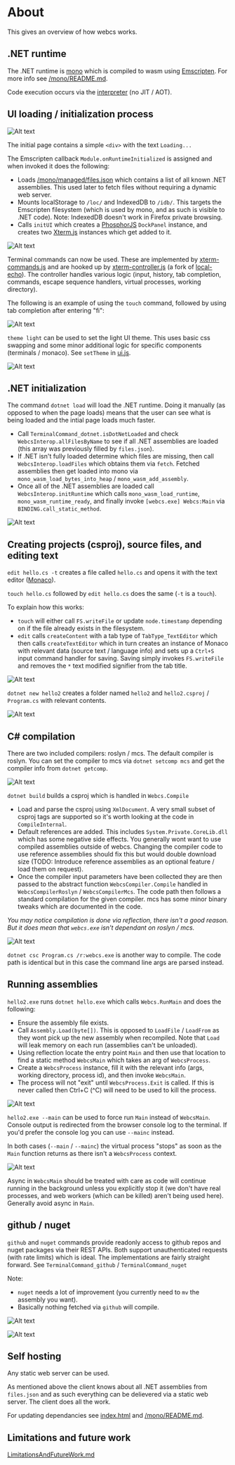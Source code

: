 # About

This gives an overview of how webcs works.

## .NET runtime

The .NET runtime is [mono](https://github.com/dotnet/runtime/tree/main/src/mono/wasm) which is compiled to wasm using [Emscripten](https://github.com/emscripten-core/emscripten). For more info see [/mono/README.md](/mono/README.md).

Code execution occurs via the [interpreter](https://github.com/dotnet/runtime/blob/main/src/mono/mono/mini/interp/interp.c) (no JIT / AOT).

## UI loading / initialization process

![Alt text](pics/how-ui-loading.png)

The initial page contains a simple `<div>` with the text `Loading...`

The Emscripten callback `Module.onRuntimeInitialized` is assigned and when invoked it does the following:

- Loads [/mono/managed/files.json](/mono/managed/files.json) which contains a list of all known .NET assemblies. This used later to fetch files without requiring a dynamic web server.
- Mounts localStorage to `/loc/` and IndexedDB to `/idb/`. This targets the Emscripten filesystem (which is used by mono, and as such is visible to .NET code). Note: IndexedDB doesn't work in Firefox private browsing.
- Calls `initUI` which creates a [PhosphorJS](https://github.com/phosphorjs/phosphor) `DockPanel` instance, and creates two [Xterm.js](https://github.com/xtermjs/xterm.js) instances which get added to it.

![Alt text](pics/how-ui-loaded.png)

Terminal commands can now be used. These are implemented by [xterm-commands.js](/ui/xterm-commands.js) and are hooked up by [xterm-controller.js](xterm-controller.js) (a fork of [local-echo](https://github.com/wavesoft/local-echo)). The controller handles various logic (input, history, tab completion, commands, escape sequence handlers, virtual processes, working directory).

The following is an example of using the `touch` command, followed by using tab completion after entering "fi":

![Alt text](pics/how-ui-touch.png)

`theme light` can be used to set the light UI theme. This uses basic css swapping and some minor additional logic for specific components (terminals / monaco). See `setTheme` in [ui.js](/ui/ui.js).

![Alt text](pics/how-ui-theme.png)

## .NET initialization

The command `dotnet load` will load the .NET runtime. Doing it manually (as opposed to when the page loads) means that the user can see what is being loaded and the intial page loads much faster.

- Call `TerminalCommand_dotnet.isDotNetLoaded` and check `WebcsInterop.allFilesByName` to see if all .NET assemblies are loaded (this array was previously filled by `files.json`).
- If .NET isn't fully loaded determine which files are missing, then call `WebcsInterop.loadFiles` which obtains them via `fetch`. Fetched assemblies then get loaded into mono via `mono_wasm_load_bytes_into_heap` / `mono_wasm_add_assembly`.
- Once all of the .NET assemblies are loaded call `WebcsInterop.initRuntime` which calls `mono_wasm_load_runtime`, `mono_wasm_runtime_ready`, and finally invoke `[webcs.exe] Webcs:Main` via `BINDING.call_static_method`.

![Alt text](pics/how-dotnet-load.png)

## Creating projects (csproj), source files, and editing text

`edit hello.cs -t` creates a file called `hello.cs` and opens it with the text editor ([Monaco](https://github.com/microsoft/monaco-editor)).

`touch hello.cs` followed by `edit hello.cs` does the same (`-t` is a `touch`).

To explain how this works:

- `touch` will either call `FS.writeFile` or update `node.timestamp` depending on if the file already exists in the filesystem.
- `edit` calls `createContent` with a tab type of `TabType_TextEditor` which then calls `createTextEditor` which in turn creates an instance of Monaco with relevant data (source text / language info) and sets up a `Ctrl+S` input command handler for saving. Saving simply invokes `FS.writeFile` and removes the `*` text modified signifier from the tab title.

![Alt text](pics/how-proj-edit.png)

`dotnet new hello2` creates a folder named `hello2` and `hello2.csproj` / `Program.cs` with relevant contents.

![Alt text](pics/how-proj-new.png)

## C# compilation

There are two included compilers: roslyn / mcs. The default compiler is roslyn. You can set the compiler to mcs via `dotnet setcomp mcs` and get the compiler info from `dotnet getcomp`.

![Alt text](pics/how-dotnet-setcomp.png)

`dotnet build` builds a csproj which is handled in `Webcs.Compile`

- Load and parse the csproj using `XmlDocument`. A very small subset of csproj tags are supported so it's worth looking at the code in `CompileInternal`.
- Default references are added. This includes `System.Private.CoreLib.dll` which has some negative side effects. You generally wont want to use compiled assemblies outside of webcs. Changing the compiler code to use reference assemblies should fix this but would double download size (TODO: Introduce reference assemblies as an optional feature / load them on request).
- Once the compiler input parameters have been collected they are then passed to the abstract function `WebcsCompiler.Compile` handled in `WebcsCompilerRoslyn` / `WebcsCompilerMcs`. The code path then follows a standard compilation for the given compiler. mcs has some minor binary tweaks which are documented in the code.

*You may notice compilation is done via reflection, there isn't a good reason. But it does mean that `webcs.exe` isn't dependant on roslyn / mcs.*

![Alt text](pics/how-dotnet-build.png)

`dotnet csc Program.cs /r:webcs.exe` is another way to compile. The code path is identical but in this case the command line args are parsed instead.

## Running assemblies

`hello2.exe` runs `dotnet hello.exe` which calls `Webcs.RunMain` and does the following:

- Ensure the assembly file exists.
- Call `Assembly.Load(byte[])`. This is opposed to `LoadFile` / `LoadFrom` as they wont pick up the new assembly when recompiled. Note that `Load` will leak memory on each run (assemblies can't be unloaded).
- Using reflection locate the entry point `Main` and then use that location to find a static method `WebcsMain` which takes an arg of `WebcsProcess`.
- Create a `WebcsProcess` instance, fill it with the relevant info (args, working directory, process id), and then invoke `WebcsMain`.
- The process will not "exit" until `WebcsProcess.Exit` is called. If this is never called then Ctrl+C (^C) will need to be used to kill the process.

![Alt text](pics/how-dotnet-run.png)

`hello2.exe --main` can be used to force run `Main` instead of `WebcsMain`. Console output is redirected from the browser console log to the terminal. If you'd prefer the console log you can use `--mainc` instead.

In both cases (`--main` / `--mainc`) the virtual process "stops" as soon as the `Main` function returns as there isn't a `WebcsProcess` context.

![Alt text](pics/how-dotnet-run-main.png)

Async in `WebcsMain` should be treated with care as code will continue running in the background unless you explicitly stop it (we don't have real processes, and web workers (which can be killed) aren't being used here). Generally avoid async in `Main`.

## github / nuget

`github` and `nuget` commands provide readonly access to github repos and nuget packages via their REST APIs. Both support unauthenticated requests (with rate limits) which is ideal. The implementations are fairly straight forward. See `TerminalCommand_github` / `TerminalCommand_nuget`

Note:

- `nuget` needs a lot of improvement (you currently need to `mv` the assembly you want).
- Basically nothing fetched via `github` will compile.

![Alt text](pics/how-github-nuget-1.png)

![Alt text](pics/how-github-nuget-2.png)

## Self hosting

Any static web server can be used.

As mentioned above the client knows about all .NET assemblies from `files.json` and as such everything can be delievered via a static web server. The client does all the work.

For updating dependancies see [index.html](/index.html) and [/mono/README.md](/mono/README.md).

## Limitations and future work

[LimitationsAndFutureWork.md](LimitationsAndFutureWork.md)